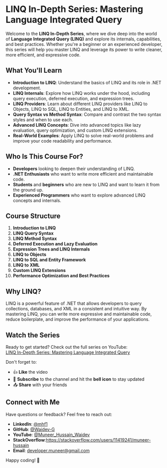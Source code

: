 # LINQ In-Depth Series: Mastering Language Integrated Query

Welcome to the **LINQ In-Depth Series**, where we dive deep into the world of **Language Integrated Query (LINQ)** and explore its internals, capabilities, and best practices. Whether you're a beginner or an experienced developer, this series will help you master LINQ and leverage its power to write cleaner, more efficient, and expressive code.

## What You'll Learn

- **Introduction to LINQ**: Understand the basics of LINQ and its role in .NET development.
- **LINQ Internals**: Explore how LINQ works under the hood, including query execution, deferred execution, and expression trees.
- **LINQ Providers**: Learn about different LINQ providers like LINQ to Objects, LINQ to SQL, LINQ to Entities, and LINQ to XML.
- **Query Syntax vs Method Syntax**: Compare and contrast the two syntax styles and when to use each.
- **Advanced LINQ Concepts**: Dive into advanced topics like lazy evaluation, query optimization, and custom LINQ extensions.
- **Real-World Examples**: Apply LINQ to solve real-world problems and improve your code readability and performance.

## Who Is This Course For?

- **Developers** looking to deepen their understanding of LINQ.
- **.NET Enthusiasts** who want to write more efficient and maintainable code.
- **Students** and **beginners** who are new to LINQ and want to learn it from the ground up.
- **Experienced Programmers** who want to explore advanced LINQ concepts and internals.

## Course Structure

1. **Introduction to LINQ**
2. **LINQ Query Syntax**
3. **LINQ Method Syntax**
4. **Deferred Execution and Lazy Evaluation**
5. **Expression Trees and LINQ Internals**
6. **LINQ to Objects**
7. **LINQ to SQL and Entity Framework**
8. **LINQ to XML**
9. **Custom LINQ Extensions**
10. **Performance Optimization and Best Practices**

## Why LINQ?

LINQ is a powerful feature of .NET that allows developers to query collections, databases, and XML in a consistent and intuitive way. By mastering LINQ, you can write more expressive and maintainable code, reduce boilerplate, and improve the performance of your applications.

## Watch the Series

Ready to get started? Check out the full series on YouTube:  
[LINQ In-Depth Series: Mastering Language Integrated Query](https://www.youtube.com/@Muneer_Hussain_Waidev)

Don't forget to:  
- 👍 **Like** the video  
- 🔔 **Subscribe** to the channel and hit the **bell icon** to stay updated  
- 📤 **Share** with your friends  
## Connect with Me

Have questions or feedback? Feel free to reach out:  
- **LinkedIn**: [@mhf1](https://www.linkedin.com/in/mhf1/)  
- **GitHub**: [@Waidev-G](https://github.com/@Waidev-G)
- **YouTube**: [@Muneer_Hussain_Waidev](https://youtube.com/@Muneer_Hussain_Waidev)
- **StackOverflow**:https://stackoverflow.com/users/11419241/muneer-hussain 
- **Email**: developer.muneer@gmail.com 

Happy coding! 🚀

